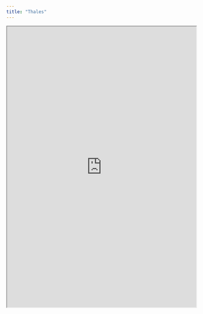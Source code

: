```yaml
---
title: "Thales"
---
```



<iframe height="750" width="100%" src="https://ewelton.github.io/ktest/wiki.html#Thales"></iframe>
